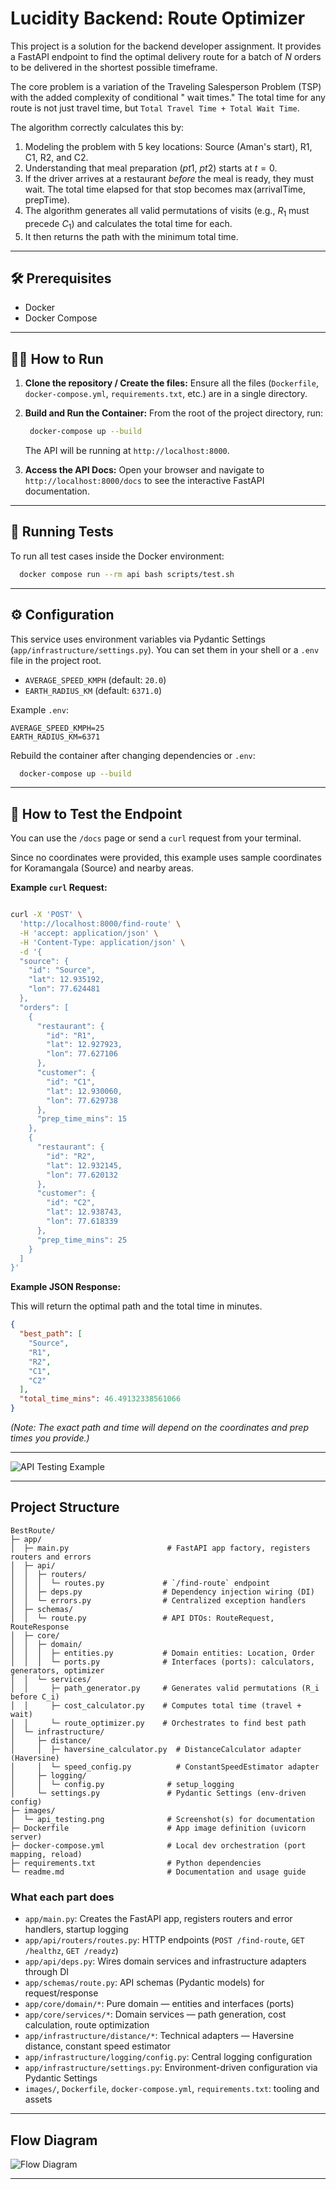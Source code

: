 # Lucidity Backend: Route Optimizer

This project is a solution for the backend developer assignment. It provides a FastAPI endpoint to find the
optimal delivery route for a batch of $N$ orders to be delivered in the shortest possible timeframe.

The core problem is a variation of the Traveling Salesperson Problem (TSP) with the added complexity of conditional "
wait times." The total time for any route is not just travel time, but `Total Travel Time + Total Wait Time`.

The algorithm correctly calculates this by:

1. Modeling the problem with 5 key locations: Source (Aman's start), R1, C1, R2, and C2.
2. Understanding that meal preparation ($pt1$, $pt2$) starts at $t=0$.
3. If the driver arrives at a restaurant *before* the meal is ready, they must wait. The total time elapsed for that
   stop becomes $\max(\text{arrivalTime}, \text{prepTime})$.
4. The algorithm generates all valid permutations of visits (e.g., $R_1$ must precede $C_1$) and calculates the total
   time for each.
5. It then returns the path with the minimum total time.

---

## 🛠 Prerequisites

* Docker
* Docker Compose

---

## 🏃‍♀️ How to Run

1. **Clone the repository / Create the files:**
   Ensure all the files (`Dockerfile`, `docker-compose.yml`, `requirements.txt`, etc.) are in a single directory.

2. **Build and Run the Container:**
   From the root of the project directory, run:
   ```bash
    docker-compose up --build
   ```
   The API will be running at `http://localhost:8000`.

3. **Access the API Docs:**
   Open your browser and navigate to `http://localhost:8000/docs` to see the interactive FastAPI documentation.

---

## 🧪 Running Tests

To run all test cases inside the Docker environment:

```bash
  docker compose run --rm api bash scripts/test.sh
````
---

## ⚙️ Configuration

This service uses environment variables via Pydantic Settings (`app/infrastructure/settings.py`). You can set them in your shell or a `.env` file in the project root.

- `AVERAGE_SPEED_KMPH` (default: `20.0`)
- `EARTH_RADIUS_KM` (default: `6371.0`)

Example `.env`:
```env
AVERAGE_SPEED_KMPH=25
EARTH_RADIUS_KM=6371
```

Rebuild the container after changing dependencies or `.env`:
```bash
  docker-compose up --build
```

---

## 🔬 How to Test the Endpoint

You can use the `/docs` page or send a `curl` request from your terminal.

Since no coordinates were provided, this example uses sample coordinates for Koramangala (Source) and
nearby areas.

**Example `curl` Request:**

```bash

curl -X 'POST' \
  'http://localhost:8000/find-route' \
  -H 'accept: application/json' \
  -H 'Content-Type: application/json' \
  -d '{
  "source": {
    "id": "Source",
    "lat": 12.935192,
    "lon": 77.624481
  },
  "orders": [
    {
      "restaurant": {
        "id": "R1",
        "lat": 12.927923,
        "lon": 77.627106
      },
      "customer": {
        "id": "C1",
        "lat": 12.930060,
        "lon": 77.629738
      },
      "prep_time_mins": 15
    },
    {
      "restaurant": {
        "id": "R2",
        "lat": 12.932145,
        "lon": 77.620132
      },
      "customer": {
        "id": "C2",
        "lat": 12.938743,
        "lon": 77.618339
      },
      "prep_time_mins": 25
    }
  ]
}'
```

**Example JSON Response:**

This will return the optimal path and the total time in minutes.

```json
{
  "best_path": [
    "Source",
    "R1",
    "R2",
    "C1",
    "C2"
  ],
  "total_time_mins": 46.49132338561066
}
```

*(Note: The exact path and time will depend on the coordinates and prep times you provide.)*

---

![API Testing Example](./images/api_testing.png)

---

## Project Structure

```text
BestRoute/
├─ app/
│  ├─ main.py                      # FastAPI app factory, registers routers and errors
│  ├─ api/
│  │  ├─ routers/
│  │  │  └─ routes.py             # `/find-route` endpoint
│  │  ├─ deps.py                  # Dependency injection wiring (DI)
│  │  └─ errors.py                # Centralized exception handlers
│  ├─ schemas/
│  │  └─ route.py                 # API DTOs: RouteRequest, RouteResponse
│  ├─ core/
│  │  ├─ domain/
│  │  │  ├─ entities.py           # Domain entities: Location, Order
│  │  │  └─ ports.py              # Interfaces (ports): calculators, generators, optimizer
│  │  └─ services/
│  │     ├─ path_generator.py     # Generates valid permutations (R_i before C_i)
│  │     ├─ cost_calculator.py    # Computes total time (travel + wait)
│  │     └─ route_optimizer.py    # Orchestrates to find best path
│  └─ infrastructure/
│     ├─ distance/
│     │  ├─ haversine_calculator.py  # DistanceCalculator adapter (Haversine)
│     │  └─ speed_config.py          # ConstantSpeedEstimator adapter
│     ├─ logging/
│     │  └─ config.py              # setup_logging
│     └─ settings.py               # Pydantic Settings (env-driven config)
├─ images/
│  └─ api_testing.png              # Screenshot(s) for documentation
├─ Dockerfile                      # App image definition (uvicorn server)
├─ docker-compose.yml              # Local dev orchestration (port mapping, reload)
├─ requirements.txt                # Python dependencies
└─ readme.md                       # Documentation and usage guide
```

### What each part does

- `app/main.py`: Creates the FastAPI app, registers routers and error handlers, startup logging
- `app/api/routers/routes.py`: HTTP endpoints (`POST /find-route`, `GET /healthz`, `GET /readyz`)
- `app/api/deps.py`: Wires domain services and infrastructure adapters through DI
- `app/schemas/route.py`: API schemas (Pydantic models) for request/response
- `app/core/domain/*`: Pure domain — entities and interfaces (ports)
- `app/core/services/*`: Domain services — path generation, cost calculation, route optimization
- `app/infrastructure/distance/*`: Technical adapters — Haversine distance, constant speed estimator
- `app/infrastructure/logging/config.py`: Central logging configuration
- `app/infrastructure/settings.py`: Environment-driven configuration via Pydantic Settings
- `images/`, `Dockerfile`, `docker-compose.yml`, `requirements.txt`: tooling and assets

---
## Flow Diagram

![Flow Diagram](./images/flow_diagram.png)

---